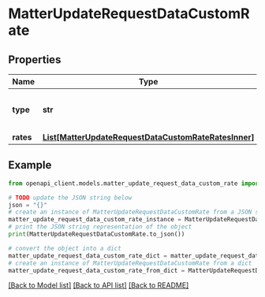 # MatterUpdateRequestDataCustomRate


## Properties

Name | Type | Description | Notes
------------ | ------------- | ------------- | -------------
**type** | **str** | The type of custom rate for the Matter. | [optional] 
**rates** | [**List[MatterUpdateRequestDataCustomRateRatesInner]**](MatterUpdateRequestDataCustomRateRatesInner.md) |  | [optional] 

## Example

```python
from openapi_client.models.matter_update_request_data_custom_rate import MatterUpdateRequestDataCustomRate

# TODO update the JSON string below
json = "{}"
# create an instance of MatterUpdateRequestDataCustomRate from a JSON string
matter_update_request_data_custom_rate_instance = MatterUpdateRequestDataCustomRate.from_json(json)
# print the JSON string representation of the object
print(MatterUpdateRequestDataCustomRate.to_json())

# convert the object into a dict
matter_update_request_data_custom_rate_dict = matter_update_request_data_custom_rate_instance.to_dict()
# create an instance of MatterUpdateRequestDataCustomRate from a dict
matter_update_request_data_custom_rate_from_dict = MatterUpdateRequestDataCustomRate.from_dict(matter_update_request_data_custom_rate_dict)
```
[[Back to Model list]](../README.md#documentation-for-models) [[Back to API list]](../README.md#documentation-for-api-endpoints) [[Back to README]](../README.md)


